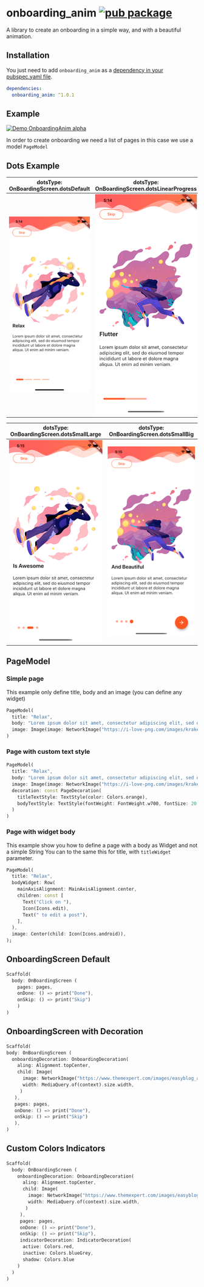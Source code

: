 # onboarding_anim [![pub package](https://img.shields.io/pub/v/onboarding_anim.svg)](https://pub.dev/packages/onboarding_anim)

A library to create an onboarding in a simple way, and with a beautiful animation.

## Installation

You just need to add `onboarding_anim` as a [dependency in your pubspec.yaml file](https://flutter.io/using-packages/).

```yaml
dependencies:
  onboarding_anim: ^1.0.1
```

## Example


[![Demo OnboardingAnim alpha](https://j.gifs.com/D1ZqKY.gif)](https://j.gifs.com/D1ZqKY.gif)

In order to create onboarding we need a list of pages in this case we use a model `PageModel`

## Dots Example

| dotsType: OnBoardingScreen.dotsDefault | dotsType: OnBoardingScreen.dotsLinearProgress |
:-------------------------:|:-------------------------:
![](https://raw.githubusercontent.com/DamianRincon/onboarding_anim/master/asset/Simulator%20Screen%20Shot%20-%20iPhone%2011%20Pro%20-%202019-12-09%20at%2017.14.04.png)  |  ![](https://github.com/DamianRincon/onboarding_anim/raw/master/asset/Simulator%20Screen%20Shot%20-%20iPhone%2011%20Pro%20-%202019-12-09%20at%2017.14.53.png)

| dotsType: OnBoardingScreen.dotsSmallLarge | dotsType: OnBoardingScreen.dotsSmallBig |
:-------------------------:|:-------------------------:
![](https://github.com/DamianRincon/onboarding_anim/raw/master/asset/Simulator%20Screen%20Shot%20-%20iPhone%2011%20Pro%20-%202019-12-09%20at%2017.15.05.png)  |  ![](https://github.com/DamianRincon/onboarding_anim/raw/master/asset/Simulator%20Screen%20Shot%20-%20iPhone%2011%20Pro%20-%202019-12-09%20at%2017.15.17.png)

## PageModel
### Simple page

This example only define title, body and an image (you can define any widget)

```dart
PageModel(
  title: "Relax",
  body: "Lorem ipsum dolor sit amet, consectetur adipiscing elit, sed do eiusmod tempor incididunt ut labore et dolore magna    aliqua. Ut enim ad minim veniam.",
  image: Image(image: NetworkImage("https://i-love-png.com/images/kraken_body03_final_01.png")),
)
```

### Page with custom text style

```dart
PageModel(
  title: "Relax",
  body: "Lorem ipsum dolor sit amet, consectetur adipiscing elit, sed do eiusmod tempor incididunt ut labore et dolore magna    aliqua. Ut enim ad minim veniam.",
  image: Image(image: NetworkImage("https://i-love-png.com/images/kraken_body03_final_01.png")),
  decoration: const PageDecoration(
    titleTextStyle: TextStyle(color: Colors.orange),
    bodyTextStyle: TextStyle(fontWeight: FontWeight.w700, fontSize: 20.0),
  )
)
```


### Page with widget body

This example show you how to define a page with a body as Widget and not a simple String
You can to the same this for title, with `titleWidget` parameter.

```dart
PageModel(
  title: "Relax",
  bodyWidget: Row(
    mainAxisAlignment: MainAxisAlignment.center,
    children: const [
      Text("Click on "),
      Icon(Icons.edit),
      Text(" to edit a post"),
    ],
  ),
  image: Center(child: Icon(Icons.android)),
);
```

## OnboardingScreen Default

```dart
Scaffold(
  body: OnBoardingScreen (
    pages: pages,
    onDone: () => print("Done"),
    onSkip: () => print("Skip")
    )
)
```

## OnboardingScreen with Decoration

```dart
Scaffold(
body: OnBoardingScreen (
  onboardingDecoration: OnboardingDecoration(
    aling: Alignment.topCenter,
    child: Image(
      image: NetworkImage("https://www.themexpert.com/images/easyblog_articles/531/b2ap3_large_Mountains.PNG"),
      width: MediaQuery.of(context).size.width,
     )
   ),
   pages: pages,
   onDone: () => print("Done"),
   onSkip: () => print("Skip")
   ),
)
```
## Custom Colors Indicators

```dart
Scaffold(
  body: OnBoardingScreen (
    onboardingDecoration: OnboardingDecoration(
      aling: Alignment.topCenter,
      child: Image(
        image: NetworkImage("https://www.themexpert.com/images/easyblog_articles/531/b2ap3_large_Mountains.PNG"),
        width: MediaQuery.of(context).size.width,
       )
     ),
     pages: pages,
     onDone: () => print("Done"),
     onSkip: () => print("Skip"),
     indicatorDecoration: IndicatorDecoration(
      active: Colors.red,
      inactive: Colors.blueGrey,
      shadow: Colors.blue
    )
  )
)
```
